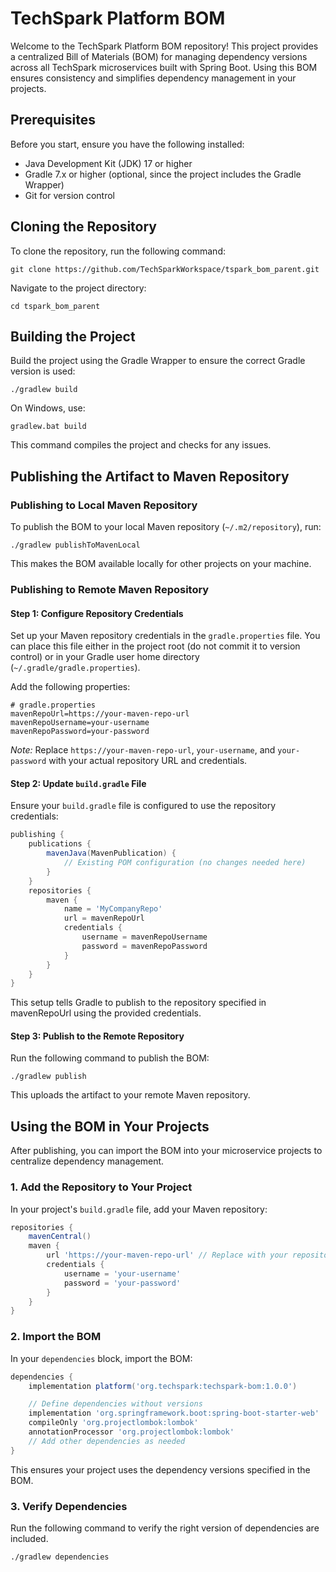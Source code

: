 # TechSpark Platform BOM

Welcome to the TechSpark Platform BOM repository! This project provides a centralized Bill of Materials (BOM) for
managing dependency versions across all TechSpark microservices built with Spring Boot. Using this BOM ensures
consistency and simplifies dependency management in your projects.

## Prerequisites

Before you start, ensure you have the following installed:

- Java Development Kit (JDK) 17 or higher
- Gradle 7.x or higher (optional, since the project includes the Gradle Wrapper)
- Git for version control

## Cloning the Repository

To clone the repository, run the following command:

```
git clone https://github.com/TechSparkWorkspace/tspark_bom_parent.git
```

Navigate to the project directory:

```shell
cd tspark_bom_parent
```

## Building the Project

Build the project using the Gradle Wrapper to ensure the correct Gradle version is used:

```
./gradlew build
```

On Windows, use:

```shell
gradlew.bat build
```

This command compiles the project and checks for any issues.

## Publishing the Artifact to Maven Repository

### Publishing to Local Maven Repository

To publish the BOM to your local Maven repository (`~/.m2/repository`), run:

```shell
./gradlew publishToMavenLocal
```

This makes the BOM available locally for other projects on your machine.

### Publishing to Remote Maven Repository

#### Step 1: Configure Repository Credentials

Set up your Maven repository credentials in the `gradle.properties` file. You can place this file either in the project
root (do not commit it to version control) or in your Gradle user home directory (`~/.gradle/gradle.properties`).

Add the following properties:

```properties
# gradle.properties
mavenRepoUrl=https://your-maven-repo-url
mavenRepoUsername=your-username
mavenRepoPassword=your-password
```

*Note:* Replace `https://your-maven-repo-url`, `your-username`, and `your-password` with your actual repository URL and
credentials.

#### Step 2: Update `build.gradle` File

Ensure your `build.gradle` file is configured to use the repository credentials:

```groovy
publishing {
    publications {
        mavenJava(MavenPublication) {
            // Existing POM configuration (no changes needed here)
        }
    }
    repositories {
        maven {
            name = 'MyCompanyRepo'
            url = mavenRepoUrl
            credentials {
                username = mavenRepoUsername
                password = mavenRepoPassword
            }
        }
    }
}
```

This setup tells Gradle to publish to the repository specified in mavenRepoUrl using the provided credentials.

#### Step 3: Publish to the Remote Repository

Run the following command to publish the BOM:

```shell
./gradlew publish
```

This uploads the artifact to your remote Maven repository.

## Using the BOM in Your Projects

After publishing, you can import the BOM into your microservice projects to centralize dependency management.

### 1. Add the Repository to Your Project

In your project's `build.gradle` file, add your Maven repository:

```groovy
repositories {
    mavenCentral()
    maven {
        url 'https://your-maven-repo-url' // Replace with your repository URL
        credentials {
            username = 'your-username'
            password = 'your-password'
        }
    }
}
```

### 2. Import the BOM

In your `dependencies` block, import the BOM:

```groovy
dependencies {
    implementation platform('org.techspark:techspark-bom:1.0.0')

    // Define dependencies without versions
    implementation 'org.springframework.boot:spring-boot-starter-web'
    compileOnly 'org.projectlombok:lombok'
    annotationProcessor 'org.projectlombok:lombok'
    // Add other dependencies as needed
}
```

This ensures your project uses the dependency versions specified in the BOM.

### 3. Verify Dependencies

Run the following command to verify the right version of dependencies are included.

```shell
./gradlew dependencies
```


